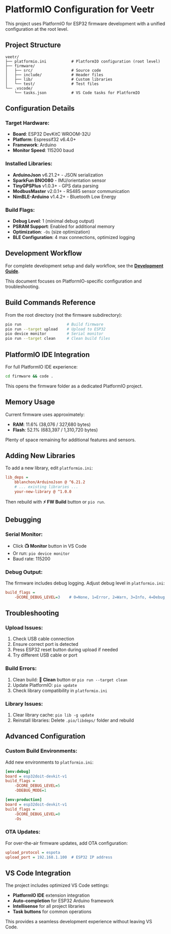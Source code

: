 # PlatformIO Configuration for Veetr

This project uses PlatformIO for ESP32 firmware development with a unified configuration at the root level.

## Project Structure

```
veetr/
├── platformio.ini           # PlatformIO configuration (root level)
├── firmware/
│   ├── src/                 # Source code
│   ├── include/             # Header files
│   ├── lib/                 # Custom libraries
│   └── test/                # Test files
└── .vscode/
    └── tasks.json           # VS Code tasks for PlatformIO
```

## Configuration Details

### Target Hardware:
- **Board**: ESP32 DevKitC WROOM-32U
- **Platform**: Espressif32 v6.4.0+
- **Framework**: Arduino
- **Monitor Speed**: 115200 baud

### Installed Libraries:
- **ArduinoJson** v6.21.2+ - JSON serialization
- **SparkFun BNO080** - IMU/orientation sensor
- **TinyGPSPlus** v1.0.3+ - GPS data parsing
- **ModbusMaster** v2.0.1+ - RS485 sensor communication
- **NimBLE-Arduino** v1.4.2+ - Bluetooth Low Energy

### Build Flags:
- **Debug Level**: 1 (minimal debug output)
- **PSRAM Support**: Enabled for additional memory
- **Optimization**: `-Os` (size optimization)
- **BLE Configuration**: 4 max connections, optimized logging

## Development Workflow

For complete development setup and daily workflow, see the **[Development Guide](./DEVELOPMENT.md)**.

This document focuses on PlatformIO-specific configuration and troubleshooting.

## Build Commands Reference

From the root directory (not the firmware subdirectory):
```bash
pio run                    # Build firmware
pio run --target upload    # Upload to ESP32
pio device monitor         # Serial monitor
pio run --target clean     # Clean build files
```

## PlatformIO IDE Integration
For full PlatformIO IDE experience:
```bash
cd firmware && code .
```
This opens the firmware folder as a dedicated PlatformIO project.

## Memory Usage

Current firmware uses approximately:
- **RAM**: 11.6% (38,076 / 327,680 bytes)
- **Flash**: 52.1% (683,397 / 1,310,720 bytes)

Plenty of space remaining for additional features and sensors.

## Adding New Libraries

To add a new library, edit `platformio.ini`:
```ini
lib_deps = 
    bblanchon/ArduinoJson @ ^6.21.2
    # ... existing libraries ...
    your-new-library @ ^1.0.0
```

Then rebuild with **⚡ FW Build** button or `pio run`.

## Debugging

### Serial Monitor:
- Click **📺 Monitor** button in VS Code
- Or run: `pio device monitor`
- Baud rate: 115200

### Debug Output:
The firmware includes debug logging. Adjust debug level in `platformio.ini`:
```ini
build_flags = 
    -DCORE_DEBUG_LEVEL=3    # 0=None, 1=Error, 2=Warn, 3=Info, 4=Debug, 5=Verbose
```

## Troubleshooting

### Upload Issues:
1. Check USB cable connection
2. Ensure correct port is detected
3. Press ESP32 reset button during upload if needed
4. Try different USB cable or port

### Build Errors:
1. Clean build: **🧹 Clean** button or `pio run --target clean`
2. Update PlatformIO: `pio update`
3. Check library compatibility in `platformio.ini`

### Library Issues:
1. Clear library cache: `pio lib -g update`
2. Reinstall libraries: Delete `.pio/libdeps/` folder and rebuild

## Advanced Configuration

### Custom Build Environments:
Add new environments to `platformio.ini`:
```ini
[env:debug]
board = esp32doit-devkit-v1
build_flags = 
    -DCORE_DEBUG_LEVEL=5
    -DDEBUG_MODE=1

[env:production]
board = esp32doit-devkit-v1  
build_flags = 
    -DCORE_DEBUG_LEVEL=0
    -Os
```

### OTA Updates:
For over-the-air firmware updates, add OTA configuration:
```ini
upload_protocol = espota
upload_port = 192.168.1.100  # ESP32 IP address
```

## VS Code Integration

The project includes optimized VS Code settings:
- **PlatformIO IDE** extension integration
- **Auto-completion** for ESP32 Arduino framework
- **Intellisense** for all project libraries
- **Task buttons** for common operations

This provides a seamless development experience without leaving VS Code.
